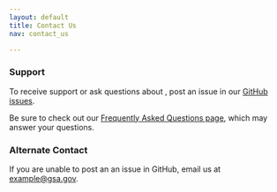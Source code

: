 ```yaml
---
layout: default
title: Contact Us
nav: contact_us

---
```

### Support

To receive support or ask questions about , post an issue in our [GitHub issues](https://github.com/GSA/GSA-APIs/issues).

Be sure to check out our [Frequently Asked Questions page](FAQ.html), which may answer your questions.

### Alternate Contact
If you are unable to post an an issue in GitHub, email us at [example@gsa.gov](example@gsa.gov).

<body id="getting_support"></body>
